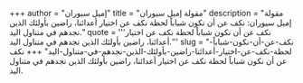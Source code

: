 +++
author = "إميل سيوران"
title = "مقولة إميل سيوران"
description = "مقولة إميل سيوران: نكف عن أن نكون شباباً لحظة نكف عن اختيار أعدائنا، راضين بأولئك الذين نجدهم في متناول اليد."
quote = '''نكف عن أن نكون شباباً لحظة نكف عن اختيار أعدائنا، راضين بأولئك الذين نجدهم في متناول اليد.'''
slug = "نكف-عن-أن-نكون-شباباً-لحظة-نكف-عن-اختيار-أعدائنا-راضين-بأولئك-الذين-نجدهم-في-متناول-اليد"
+++
نكف عن أن نكون شباباً لحظة نكف عن اختيار أعدائنا، راضين بأولئك الذين نجدهم في متناول اليد.
